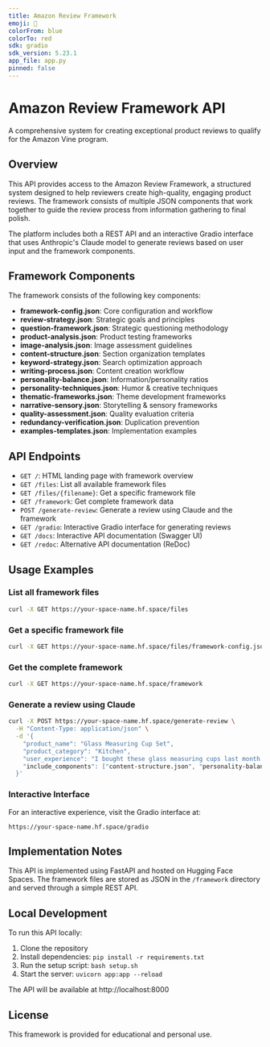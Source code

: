 ```yaml
---
title: Amazon Review Framework
emoji: 📝
colorFrom: blue
colorTo: red
sdk: gradio
sdk_version: 5.23.1
app_file: app.py
pinned: false
---
```


# Amazon Review Framework API

A comprehensive system for creating exceptional product reviews to qualify for the Amazon Vine program.

## Overview

This API provides access to the Amazon Review Framework, a structured system designed to help reviewers create high-quality, engaging product reviews. The framework consists of multiple JSON components that work together to guide the review process from information gathering to final polish.

The platform includes both a REST API and an interactive Gradio interface that uses Anthropic's Claude model to generate reviews based on user input and the framework components.

## Framework Components

The framework consists of the following key components:

- **framework-config.json**: Core configuration and workflow
- **review-strategy.json**: Strategic goals and principles
- **question-framework.json**: Strategic questioning methodology
- **product-analysis.json**: Product testing frameworks
- **image-analysis.json**: Image assessment guidelines
- **content-structure.json**: Section organization templates
- **keyword-strategy.json**: Search optimization approach
- **writing-process.json**: Content creation workflow
- **personality-balance.json**: Information/personality ratios
- **personality-techniques.json**: Humor & creative techniques
- **thematic-frameworks.json**: Theme development frameworks
- **narrative-sensory.json**: Storytelling & sensory frameworks
- **quality-assessment.json**: Quality evaluation criteria
- **redundancy-verification.json**: Duplication prevention
- **examples-templates.json**: Implementation examples

## API Endpoints

- `GET /`: HTML landing page with framework overview
- `GET /files`: List all available framework files
- `GET /files/{filename}`: Get a specific framework file
- `GET /framework`: Get complete framework data
- `POST /generate-review`: Generate a review using Claude and the framework
- `GET /gradio`: Interactive Gradio interface for generating reviews
- `GET /docs`: Interactive API documentation (Swagger UI)
- `GET /redoc`: Alternative API documentation (ReDoc)

## Usage Examples

### List all framework files

```bash
curl -X GET https://your-space-name.hf.space/files
```

### Get a specific framework file

```bash
curl -X GET https://your-space-name.hf.space/files/framework-config.json
```

### Get the complete framework

```bash
curl -X GET https://your-space-name.hf.space/framework
```

### Generate a review using Claude

```bash
curl -X POST https://your-space-name.hf.space/generate-review \
  -H "Content-Type: application/json" \
  -d '{
    "product_name": "Glass Measuring Cup Set",
    "product_category": "Kitchen",
    "user_experience": "I bought these glass measuring cups last month. They\'re perfect for measuring small amounts for coffee brewing. One broke when I dropped it on my hardwood floor, but the other has been very durable.",
    "include_components": ["content-structure.json", "personality-balance.json"]
  }'
```

### Interactive Interface

For an interactive experience, visit the Gradio interface at:
```
https://your-space-name.hf.space/gradio
```

## Implementation Notes

This API is implemented using FastAPI and hosted on Hugging Face Spaces. The framework files are stored as JSON in the `/framework` directory and served through a simple REST API.

## Local Development

To run this API locally:

1. Clone the repository
2. Install dependencies: `pip install -r requirements.txt`
3. Run the setup script: `bash setup.sh`
4. Start the server: `uvicorn app:app --reload`

The API will be available at http://localhost:8000

## License

This framework is provided for educational and personal use.